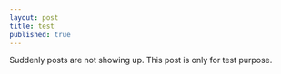 ```yaml
---
layout: post
title: test
published: true
---
```

Suddenly posts are not showing up. This post is only for test purpose.
